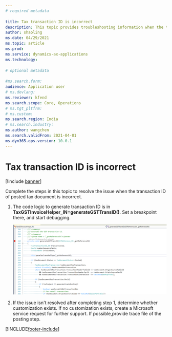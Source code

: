 ```yaml
---
# required metadata

title: Tax transaction ID is incorrect
description: This topic provides troubleshooting information when the tax transaction ID is incorrect.
author: shaoling
ms.date: 04/29/2021
ms.topic: article
ms.prod: 
ms.service: dynamics-ax-applications
ms.technology: 

# optional metadata

#ms.search.form:
audience: Application user
# ms.devlang: 
ms.reviewer: kfend
ms.search.scope: Core, Operations
# ms.tgt_pltfrm: 
# ms.custom: 
ms.search.region: India
# ms.search.industry: 
ms.author: wangchen
ms.search.validFrom: 2021-04-01
ms.dyn365.ops.version: 10.0.1
---
```




# Tax transaction ID is incorrect

[!include [banner](../includes/banner.md)]

Complete the steps in this topic to resolve the issue when the transaction ID of posted tax document is incorrect.

1. The code logic to generate transaction ID is in **TaxGSTInvoiceHelper_IN::generateGSTTransID()**. Set a breakpoint there, and start debugging.

    [![Breakpoint for debugging](./media/tax-transaction-id-incorrect-Picture2.png)](./media/tax-transaction-id-incorrect-Picture2.png)

2. If the issue isn't resolved after completing step 1, determine whether customization exists. If no customization exists, create a Microsoft service request for further support. If possible,provide trace file of the posting step.

[!INCLUDE[footer-include](../../includes/footer-banner.md)]
